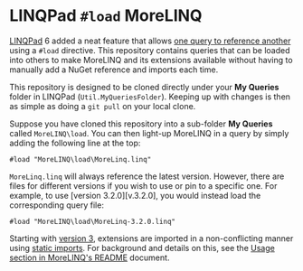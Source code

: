 # LINQPad `#load` MoreLINQ

[LINQPad] 6 added a neat feature that allows [one query to reference
another][linqref] using a `#load` directive. This repository contains queries
that can be loaded into others to make MoreLINQ and its extensions available
without having to manually add a NuGet reference and imports each time.

This repository is designed to be cloned directly under your **My Queries**
folder in LINQPad (`Util.MyQueriesFolder`). Keeping up with changes is then as
simple as doing a `git pull` on your local clone.

Suppose you have cloned this repository into a sub-folder **My Queries**
called `MoreLINQ\load`. You can then light-up MoreLINQ in a query by simply
adding the following line at the top:

    #load "MoreLINQ\load\MoreLinq.linq"

`MoreLinq.linq` will always reference the latest version. However, there are
files for different versions if you wish to use or pin to a specific one.
For example, to use [version 3.2.0][v.3.2.0], you would instead load the
corresponding query file:

    #load "MoreLINQ\load\MoreLinq-3.2.0.linq"

Starting with [version 3][v3.x], extensions are imported in a non-conflicting
manner using [static imports]. For background and details on this, see the
[Usage section in MoreLINQ's README][usage] document.


[LINQPad]: https://www.linqpad.net/
[linqref]: https://www.linqpad.net/LinqReference.aspx
[v3.x]: https://github.com/morelinq/MoreLINQ/releases/tag/v3.0.0
[v3.2.0]: https://www.nuget.org/packages/morelinq/3.2.0
[usage]: https://github.com/morelinq/MoreLINQ/tree/v3.2.0#usage
[static imports]: https://docs.microsoft.com/en-us/dotnet/articles/csharp/whats-new/csharp-6#using-static
